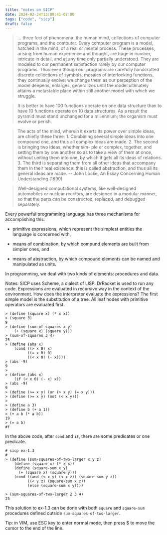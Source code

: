 ```yaml
---
title: "notes on SICP"
date: 2024-02-24T13:00:41-07:00
tags: ["code", "sicp"]
draft: false
---
```


> ... three foci of phenomena: the human mind, collections of computer programs, and the computer. Every computer program is a model, hatched in the mind, of a real or mental process. These processes, arising from human experience and thought, are huge in number, intricate in detail, and at any time only partially understood. They are modeled to our permanent satisfaction rarely by our computer programs. Thus even though our programs are carefully handcrafted discrete collections of symbols, mosaics of interlocking functions, they continually evolve: we change them as our perception of the model deepens, enlarges, generalizes until the model ultimately attains a metastable place within still another model with which we struggle.

> It is better to have 100 functions operate on one data structure than to have 10 functions operate on 10 data structures. As a result the pyramid must stand unchanged for a millennium; the organism must evolve or perish.
 
> The acts of the mind, wherein it exerts its power over simple ideas, are chiefly these three: 1. Combining several simple ideas into one compound one, and thus all complex ideas are made. 2. The second is bringing two ideas, whether sim- ple or complex, together, and setting them by one another so as to take a view of them at once, without uniting them into one, by which it gets all its ideas of relations. 3. The third is separating them from all other ideas that accompany them in their real existence: this is called abstraction, and thus all its general ideas are made. -- John Locke, An Essay Concerning Human Understanding (1690)

> Well-designed computational systems, like well-designed automobiles or nuclear reactors, are designed in a modular manner, so that the parts can be constructed, replaced, and debugged separately.

Every powerful programming language has three mechanisms for accomplishing this:

* primitive expressions, which represent the simplest entities the language is concerned with,

* means of combination, by which compund elements are built from simpler ones, and 

* means of abstraction, by which compound elements can be named and manipulated as units.

In programming, we deal with two kinds pf elements: procedures and data.

Notes: SICP uses Scheme, a dialect of LISP. DrRacket is used to run any code. Expressions are evaluated in recursive way in the context of the environment. How does the interpreter evaluate the expressions? The first simple model is the substitution of a tree. All leaf nodes with primitive operators are evaluated first.

```
> (define (square x) (* x x))
> (square 3)
9
> (define (sum-of-squares x y)
    (+ (square x) (square y)))
> (sum-of-squares 3 4)
25
> (define (abs x)
    (cond ((> x 0) x)
          ((= x 0) 0)
          ((< x 0) (- x))))
> (abs -9)
9
>
> (define (abs x)
    (if (< x 0) (- x) x))
> (abs -9)
9
> (define (>= x y) (or (> x y) (= x y)))
> (define (>= x y) (not (< x y)))
>
> (define a 3)
> (define b (+ a 1))
> (+ a b (* a b))
19
> (= a b)
#f
```

In the above code, after ```cond``` and ```if```, there are some predicates or one predicate.

```
# sicp ex-1.3
#
> (define (sum-squares-of-two-larger x y z)
    (define (square x) (* x x))
    (define (square-sum x y)
      (+ (square x) (square y)))
    (cond ((and (< x y) (< x z)) (square-sum y z))
          ((< y z) (square-sum x z))
          (else (square-sum x y))))
      
> (sum-squares-of-two-larger 2 3 4)
25
```

This solution to ex-1.3 can be done with both ```square``` and ```square-sum``` procedures defined outside ```sum-squares-of-two-larger```.

Tip: in VIM, use ESC key to enter normal mode, then press $ to move the cursor to the end of the line.

